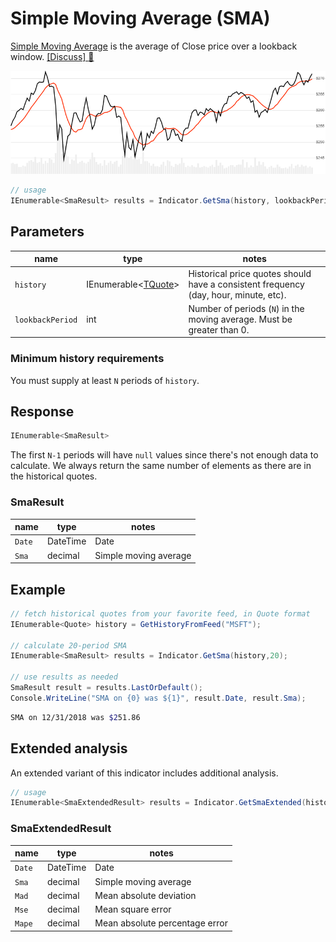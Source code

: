 # Simple Moving Average (SMA)

[Simple Moving Average](https://en.wikipedia.org/wiki/Moving_average#Simple_moving_average) is the average of Close price over a lookback window.
[[Discuss] :speech_balloon:](https://github.com/DaveSkender/Stock.Indicators/discussions/240 "Community discussion about this indicator")

![image](chart.png)

```csharp
// usage
IEnumerable<SmaResult> results = Indicator.GetSma(history, lookbackPeriod);  
```

## Parameters

| name | type | notes
| -- |-- |--
| `history` | IEnumerable\<[TQuote](../../docs/GUIDE.md#historical-quotes)\> | Historical price quotes should have a consistent frequency (day, hour, minute, etc).
| `lookbackPeriod` | int | Number of periods (`N`) in the moving average.  Must be greater than 0.

### Minimum history requirements

You must supply at least `N` periods of `history`.

## Response

```csharp
IEnumerable<SmaResult>
```

The first `N-1` periods will have `null` values since there's not enough data to calculate.  We always return the same number of elements as there are in the historical quotes.

### SmaResult

| name | type | notes
| -- |-- |--
| `Date` | DateTime | Date
| `Sma` | decimal | Simple moving average

## Example

```csharp
// fetch historical quotes from your favorite feed, in Quote format
IEnumerable<Quote> history = GetHistoryFromFeed("MSFT");

// calculate 20-period SMA
IEnumerable<SmaResult> results = Indicator.GetSma(history,20);

// use results as needed
SmaResult result = results.LastOrDefault();
Console.WriteLine("SMA on {0} was ${1}", result.Date, result.Sma);
```

```bash
SMA on 12/31/2018 was $251.86
```

## Extended analysis

An extended variant of this indicator includes additional analysis.

```csharp
// usage
IEnumerable<SmaExtendedResult> results = Indicator.GetSmaExtended(history, lookbackPeriod);  
```

### SmaExtendedResult

| name | type | notes
| -- |-- |--
| `Date` | DateTime | Date
| `Sma` | decimal | Simple moving average
| `Mad` | decimal | Mean absolute deviation
| `Mse` | decimal | Mean square error
| `Mape` | decimal | Mean absolute percentage error
